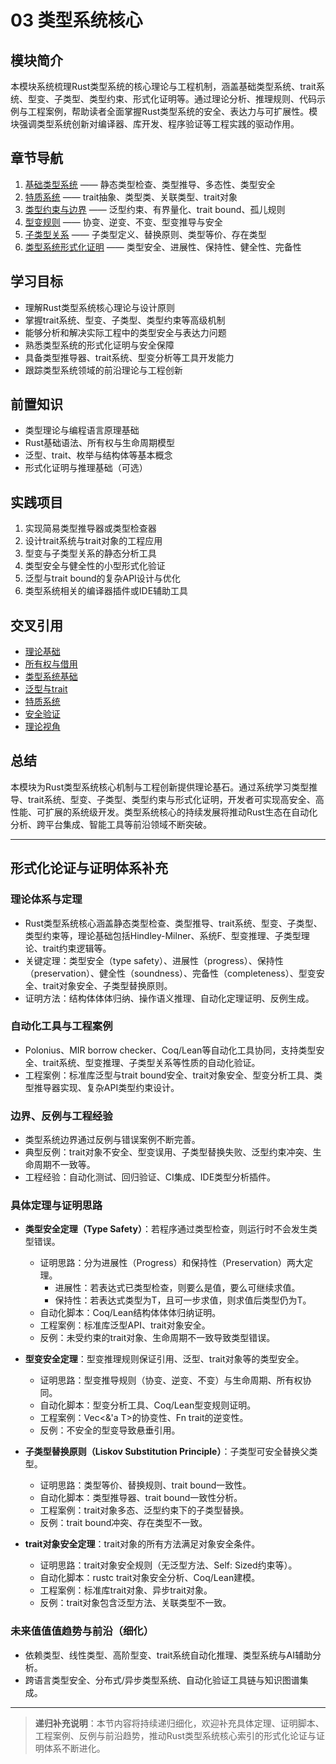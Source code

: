 ﻿# 03 类型系统核心

## 模块简介

本模块系统梳理Rust类型系统的核心理论与工程机制，涵盖基础类型系统、trait系统、型变、子类型、类型约束、形式化证明等。通过理论分析、推理规则、代码示例与工程案例，帮助读者全面掌握Rust类型系统的安全、表达力与可扩展性。模块强调类型系统创新对编译器、库开发、程序验证等工程实践的驱动作用。

## 章节导航

1. [基础类型系统](./01_basic_type_system.md) —— 静态类型检查、类型推导、多态性、类型安全
2. [特质系统](./02_trait_system.md) —— trait抽象、类型类、关联类型、trait对象
3. [类型约束与边界](./03_type_constraints.md) —— 泛型约束、有界量化、trait bound、孤儿规则
4. [型变规则](./04_variance.md) —— 协变、逆变、不变、型变推导与安全
5. [子类型关系](./05_subtyping.md) —— 子类型定义、替换原则、类型等价、存在类型
6. [类型系统形式化证明](./06_type_system_formal_proofs.md) —— 类型安全、进展性、保持性、健全性、完备性

## 学习目标

- 理解Rust类型系统核心理论与设计原则
- 掌握trait系统、型变、子类型、类型约束等高级机制
- 能够分析和解决实际工程中的类型安全与表达力问题
- 熟悉类型系统的形式化证明与安全保障
- 具备类型推导器、trait系统、型变分析等工具开发能力
- 跟踪类型系统领域的前沿理论与工程创新

## 前置知识

- 类型理论与编程语言原理基础
- Rust基础语法、所有权与生命周期模型
- 泛型、trait、枚举与结构体等基本概念
- 形式化证明与推理基础（可选）

## 实践项目

1. 实现简易类型推导器或类型检查器
2. 设计trait系统与trait对象的工程应用
3. 型变与子类型关系的静态分析工具
4. 类型安全与健全性的小型形式化验证
5. 泛型与trait bound的复杂API设计与优化
6. 类型系统相关的编译器插件或IDE辅助工具

## 交叉引用

- [理论基础](../01_theory_foundations/)
- [所有权与借用](../01_ownership_borrowing/)
- [类型系统基础](../02_type_system/)
- [泛型与trait](../04_generics/)
- [特质系统](../12_traits/)
- [安全验证](../23_security_verification/)
- [理论视角](../20_theoretical_perspectives/)

## 总结

本模块为Rust类型系统核心机制与工程创新提供理论基石。通过系统学习类型推导、trait系统、型变、子类型、类型约束与形式化证明，开发者可实现高安全、高性能、可扩展的系统级开发。类型系统核心的持续发展将推动Rust生态在自动化分析、跨平台集成、智能工具等前沿领域不断突破。

---

## 形式化论证与证明体系补充

### 理论体系与定理

- Rust类型系统核心涵盖静态类型检查、类型推导、trait系统、型变、子类型、类型约束等，理论基础包括Hindley-Milner、系统F、型变推理、子类型理论、trait约束逻辑等。
- 关键定理：类型安全（type safety）、进展性（progress）、保持性（preservation）、健全性（soundness）、完备性（completeness）、型变安全、trait对象安全、子类型替换原则。
- 证明方法：结构体体体归纳、操作语义推理、自动化定理证明、反例生成。

### 自动化工具与工程案例

- Polonius、MIR borrow checker、Coq/Lean等自动化工具协同，支持类型安全、trait系统、型变推理、子类型关系等性质的自动化验证。
- 工程案例：标准库泛型与trait bound安全、trait对象安全、型变分析工具、类型推导器实现、复杂API类型约束设计。

### 边界、反例与工程经验

- 类型系统边界通过反例与错误案例不断完善。
- 典型反例：trait对象不安全、型变误用、子类型替换失败、泛型约束冲突、生命周期不一致等。
- 工程经验：自动化测试、回归验证、CI集成、IDE类型分析插件。

### 具体定理与证明思路

- **类型安全定理（Type Safety）**：若程序通过类型检查，则运行时不会发生类型错误。
  - 证明思路：分为进展性（Progress）和保持性（Preservation）两大定理。
    - 进展性：若表达式已类型检查，则要么是值，要么可继续求值。
    - 保持性：若表达式类型为T，且可一步求值，则求值后类型仍为T。
  - 自动化脚本：Coq/Lean结构体体体归纳证明。
  - 工程案例：标准库泛型API、trait对象安全。
  - 反例：未受约束的trait对象、生命周期不一致导致类型错误。

- **型变安全定理**：型变推理规则保证引用、泛型、trait对象等的类型安全。
  - 证明思路：型变推导规则（协变、逆变、不变）与生命周期、所有权协同。
  - 自动化脚本：型变分析工具、Coq/Lean型变规则证明。
  - 工程案例：Vec<&'a T>的协变性、Fn trait的逆变性。
  - 反例：不安全的型变导致悬垂引用。

- **子类型替换原则（Liskov Substitution Principle）**：子类型可安全替换父类型。
  - 证明思路：类型等价、替换规则、trait bound一致性。
  - 自动化脚本：类型推导器、trait bound一致性分析。
  - 工程案例：trait对象多态、泛型约束下的子类型替换。
  - 反例：trait bound冲突、存在类型不一致。

- **trait对象安全定理**：trait对象的所有方法满足对象安全条件。
  - 证明思路：trait对象安全规则（无泛型方法、Self: Sized约束等）。
  - 自动化脚本：rustc trait对象安全分析、Coq/Lean建模。
  - 工程案例：标准库trait对象、异步trait对象。
  - 反例：trait对象包含泛型方法、关联类型不一致。

### 未来值值值趋势与前沿（细化）

- 依赖类型、线性类型、高阶型变、trait系统自动化推理、类型系统与AI辅助分析。
- 跨语言类型安全、分布式/异步类型系统、自动化验证工具链与知识图谱集成。

---

> **递归补充说明**：本节内容将持续递归细化，欢迎补充具体定理、证明脚本、工程案例、反例与前沿趋势，推动Rust类型系统核心索引的形式化论证与证明体系不断进化。
